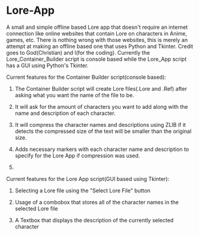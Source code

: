 # Lore-App
A small and simple offline based Lore app that doesn't require an internet connection like online websites that contain Lore on characters in Anime, games, etc. There is nothing wrong with those websites, this is merely an attempt at making an offline based one that uses Python and Tkinter. Credit goes to God(Christian) and I(for the coding). Currently the Lore_Container_Builder script is console based while the Lore_App script has a GUI using Python's Tkinter.

Current features for the Container Builder script(console based):

1. The Container Builder script will create Lore files(.Lore and .Ref) after asking what you want the name of the file to be.

2. It will ask for the amount of characters you want to add along with the name and description of each character.

3. It will compress the character names and descriptions using ZLIB if it detects the compressed size of the text will be smaller than the original size.

4. Adds necessary markers with each character name and description to specify for the Lore App if compression was used.
5. 
Current features for the Lore App script(GUI based using Tkinter):

1. Selecting a Lore file using the "Select Lore File" button

2. Usage of a combobox that stores all of the character names in the selected Lore file

3. A Textbox that displays the description of the currently selected character
